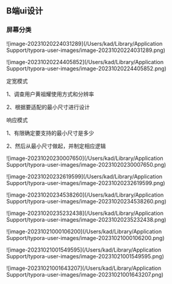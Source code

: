 ## B端ui设计

### 屏幕分类

![image-20231020224031289](/Users/kad/Library/Application Support/typora-user-images/image-20231020224031289.png)

![image-20231020224405852](/Users/kad/Library/Application Support/typora-user-images/image-20231020224405852.png)

定宽模式

1、调查用户黄祖耀使用方式和分辨率

2、根据要适配的最小尺寸进行设计

响应模式

1、有限确定要支持的最小尺寸是多少

2、然后从最小尺寸做起，并制定相应逻辑

![image-20231020230007650](/Users/kad/Library/Application Support/typora-user-images/image-20231020230007650.png)

![image-20231020232619599](/Users/kad/Library/Application Support/typora-user-images/image-20231020232619599.png)

![image-20231020234538260](/Users/kad/Library/Application Support/typora-user-images/image-20231020234538260.png)

![image-20231020235232438](/Users/kad/Library/Application Support/typora-user-images/image-20231020235232438.png)

![image-20231021000106200](/Users/kad/Library/Application Support/typora-user-images/image-20231021000106200.png)

![image-20231021001549595](/Users/kad/Library/Application Support/typora-user-images/image-20231021001549595.png)

![image-20231021001643207](/Users/kad/Library/Application Support/typora-user-images/image-20231021001643207.png)